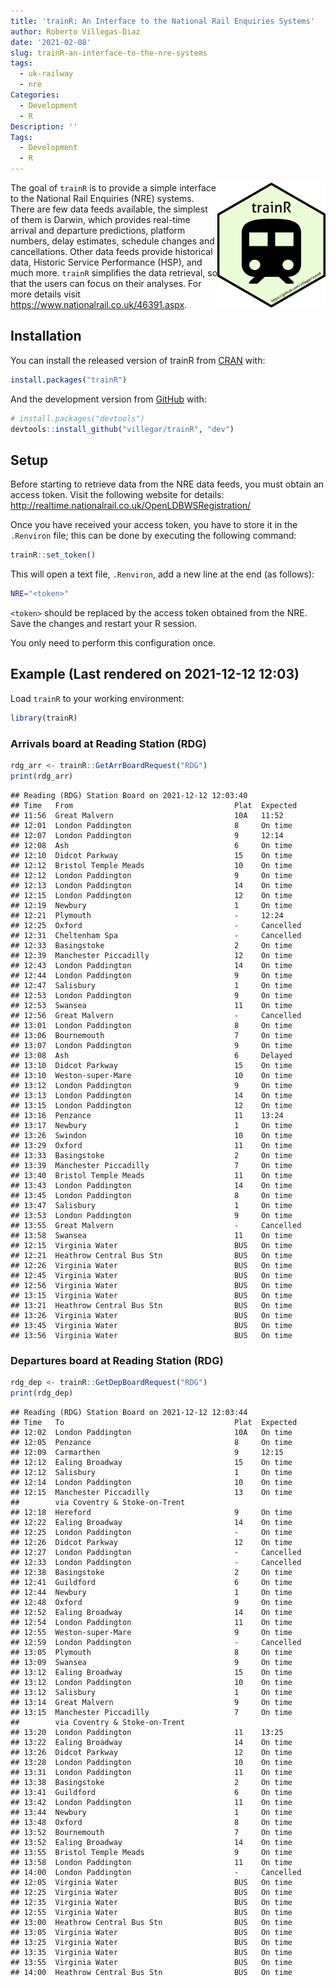 ```yaml
---
title: 'trainR: An Interface to the National Rail Enquiries Systems'
author: Roberto Villegas-Diaz
date: '2021-02-08'
slug: trainR-an-interface-to-the-nre-systems
tags:
  - uk-railway
  - nre
Categories:
  - Development
  - R
Description: ''
Tags:
  - Development
  - R
---
```


<img src="https://raw.githubusercontent.com/villegar/trainR/main/inst/images/logo.png" alt="logo" align="right" height=200px/>

The goal of `trainR` is to provide a simple interface to the 
National Rail Enquiries (NRE) systems. There are few data feeds 
available, the simplest of them is Darwin, which provides real-time 
arrival and departure predictions, platform numbers, delay estimates, 
schedule changes and cancellations. Other data feeds provide historical 
data, Historic Service Performance (HSP), and much more. `trainR` 
simplifies the data retrieval, so that the users can focus on their 
analyses. For more details visit 
https://www.nationalrail.co.uk/46391.aspx.

## Installation

You can install the released version of trainR from [CRAN](https://CRAN.R-project.org) with:

``` r
install.packages("trainR")
```

And the development version from [GitHub](https://github.com/) with:

``` r
# install.packages("devtools")
devtools::install_github("villegar/trainR", "dev")
```

## Setup
Before starting to retrieve data from the NRE data feeds, you must obtain an access token. 
Visit the following website for details: http://realtime.nationalrail.co.uk/OpenLDBWSRegistration/

Once you have received your access token, you have to store it in the `.Renviron` file; this can be 
done by executing the following command:


```r
trainR::set_token()
```

This will open a text file, `.Renviron`, add a new line at the end (as follows):

```bash
NRE="<token>"
```

`<token>` should be replaced by the access token obtained from the NRE. Save the changes and restart 
your R session.

You only need to perform this configuration once.

## Example (Last rendered on 2021-12-12 12:03)

Load `trainR` to your working environment:

```r
library(trainR)
```

### Arrivals board at Reading Station (RDG)


```r
rdg_arr <- trainR::GetArrBoardRequest("RDG")
print(rdg_arr)
```

```
## Reading (RDG) Station Board on 2021-12-12 12:03:40
## Time   From                                    Plat  Expected
## 11:56  Great Malvern                           10A   11:52
## 12:01  London Paddington                       8     On time
## 12:07  London Paddington                       9     12:14
## 12:08  Ash                                     6     On time
## 12:10  Didcot Parkway                          15    On time
## 12:12  Bristol Temple Meads                    10    On time
## 12:12  London Paddington                       9     On time
## 12:13  London Paddington                       14    On time
## 12:15  London Paddington                       12    On time
## 12:19  Newbury                                 1     On time
## 12:21  Plymouth                                -     12:24
## 12:25  Oxford                                  -     Cancelled
## 12:31  Cheltenham Spa                          -     Cancelled
## 12:33  Basingstoke                             2     On time
## 12:39  Manchester Piccadilly                   12    On time
## 12:43  London Paddington                       14    On time
## 12:44  London Paddington                       9     On time
## 12:47  Salisbury                               1     On time
## 12:53  London Paddington                       9     On time
## 12:53  Swansea                                 11    On time
## 12:56  Great Malvern                           -     Cancelled
## 13:01  London Paddington                       8     On time
## 13:06  Bournemouth                             7     On time
## 13:07  London Paddington                       9     On time
## 13:08  Ash                                     6     Delayed
## 13:10  Didcot Parkway                          15    On time
## 13:10  Weston-super-Mare                       10    On time
## 13:12  London Paddington                       9     On time
## 13:13  London Paddington                       14    On time
## 13:15  London Paddington                       12    On time
## 13:16  Penzance                                11    13:24
## 13:17  Newbury                                 1     On time
## 13:26  Swindon                                 10    On time
## 13:29  Oxford                                  11    On time
## 13:33  Basingstoke                             2     On time
## 13:39  Manchester Piccadilly                   7     On time
## 13:40  Bristol Temple Meads                    11    On time
## 13:43  London Paddington                       14    On time
## 13:45  London Paddington                       8     On time
## 13:47  Salisbury                               1     On time
## 13:53  London Paddington                       9     On time
## 13:55  Great Malvern                           -     Cancelled
## 13:58  Swansea                                 11    On time
## 12:15  Virginia Water                          BUS   On time
## 12:21  Heathrow Central Bus Stn                BUS   On time
## 12:26  Virginia Water                          BUS   On time
## 12:45  Virginia Water                          BUS   On time
## 12:56  Virginia Water                          BUS   On time
## 13:15  Virginia Water                          BUS   On time
## 13:21  Heathrow Central Bus Stn                BUS   On time
## 13:26  Virginia Water                          BUS   On time
## 13:45  Virginia Water                          BUS   On time
## 13:56  Virginia Water                          BUS   On time
```

### Departures board at Reading Station (RDG)


```r
rdg_dep <- trainR::GetDepBoardRequest("RDG")
print(rdg_dep)
```

```
## Reading (RDG) Station Board on 2021-12-12 12:03:44
## Time   To                                      Plat  Expected
## 12:02  London Paddington                       10A   On time
## 12:05  Penzance                                8     On time
## 12:09  Carmarthen                              9     12:15
## 12:12  Ealing Broadway                         15    On time
## 12:12  Salisbury                               1     On time
## 12:14  London Paddington                       10    On time
## 12:15  Manchester Piccadilly                   13    On time
##        via Coventry & Stoke-on-Trent           
## 12:18  Hereford                                9     On time
## 12:22  Ealing Broadway                         14    On time
## 12:25  London Paddington                       -     On time
## 12:26  Didcot Parkway                          12    On time
## 12:27  London Paddington                       -     Cancelled
## 12:33  London Paddington                       -     Cancelled
## 12:38  Basingstoke                             2     On time
## 12:41  Guildford                               6     On time
## 12:44  Newbury                                 1     On time
## 12:48  Oxford                                  9     On time
## 12:52  Ealing Broadway                         14    On time
## 12:54  London Paddington                       11    On time
## 12:55  Weston-super-Mare                       9     On time
## 12:59  London Paddington                       -     Cancelled
## 13:05  Plymouth                                8     On time
## 13:09  Swansea                                 9     On time
## 13:12  Ealing Broadway                         15    On time
## 13:12  London Paddington                       10    On time
## 13:12  Salisbury                               1     On time
## 13:14  Great Malvern                           9     On time
## 13:15  Manchester Piccadilly                   7     On time
##        via Coventry & Stoke-on-Trent           
## 13:20  London Paddington                       11    13:25
## 13:22  Ealing Broadway                         14    On time
## 13:26  Didcot Parkway                          12    On time
## 13:28  London Paddington                       10    On time
## 13:31  London Paddington                       11    On time
## 13:38  Basingstoke                             2     On time
## 13:41  Guildford                               6     On time
## 13:42  London Paddington                       11    On time
## 13:44  Newbury                                 1     On time
## 13:48  Oxford                                  8     On time
## 13:52  Bournemouth                             7     On time
## 13:52  Ealing Broadway                         14    On time
## 13:55  Bristol Temple Meads                    9     On time
## 13:58  London Paddington                       11    On time
## 14:00  London Paddington                       -     Cancelled
## 12:05  Virginia Water                          BUS   On time
## 12:25  Virginia Water                          BUS   On time
## 12:35  Virginia Water                          BUS   On time
## 12:55  Virginia Water                          BUS   On time
## 13:00  Heathrow Central Bus Stn                BUS   On time
## 13:05  Virginia Water                          BUS   On time
## 13:25  Virginia Water                          BUS   On time
## 13:35  Virginia Water                          BUS   On time
## 13:55  Virginia Water                          BUS   On time
## 14:00  Heathrow Central Bus Stn                BUS   On time
```
